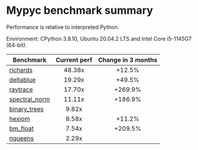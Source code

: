 # Mypyc benchmark summary

Performance is relative to interpreted Python.

Environment: CPython 3.8.10, Ubuntu 20.04.2 LTS and Intel Core i5-1145G7 (64-bit).

| Benchmark | Current perf | Change in 3 months |
| --- | :---: | :---: |
| [richards](benchmarks/richards.md) | 48.38x | +12.5% |
| [deltablue](benchmarks/deltablue.md) | 19.29x | +49.5% |
| [raytrace](benchmarks/raytrace.md) | 17.70x | +269.9% |
| [spectral_norm](benchmarks/spectral_norm.md) | 11.11x | +186.9% |
| [binary_trees](benchmarks/binary_trees.md) | 9.82x |  |
| [hexiom](benchmarks/hexiom.md) | 8.58x | +11.2% |
| [bm_float](benchmarks/bm_float.md) | 7.54x | +209.5% |
| [nqueens](benchmarks/nqueens.md) | 2.29x |  |
